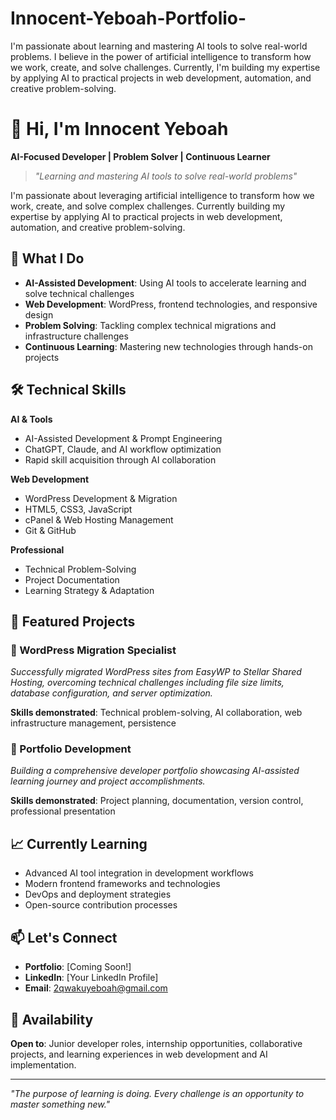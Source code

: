 # Innocent-Yeboah-Portfolio-
I'm passionate about learning and mastering AI tools to solve real-world problems. I believe in the power of artificial intelligence to transform how we work, create, and solve challenges. Currently, I'm building my expertise by applying AI to practical projects in web development, automation, and creative problem-solving. 

# 👋 Hi, I'm Innocent Yeboah

**AI-Focused Developer | Problem Solver | Continuous Learner**

> *"Learning and mastering AI tools to solve real-world problems"*

I'm passionate about leveraging artificial intelligence to transform how we work, create, and solve complex challenges. Currently building my expertise by applying AI to practical projects in web development, automation, and creative problem-solving.

## 🚀 What I Do

- **AI-Assisted Development**: Using AI tools to accelerate learning and solve technical challenges
- **Web Development**: WordPress, frontend technologies, and responsive design
- **Problem Solving**: Tackling complex technical migrations and infrastructure challenges
- **Continuous Learning**: Mastering new technologies through hands-on projects

## 🛠️ Technical Skills

**AI & Tools**
- AI-Assisted Development & Prompt Engineering
- ChatGPT, Claude, and AI workflow optimization
- Rapid skill acquisition through AI collaboration

**Web Development**
- WordPress Development & Migration
- HTML5, CSS3, JavaScript
- cPanel & Web Hosting Management
- Git & GitHub

**Professional**
- Technical Problem-Solving
- Project Documentation
- Learning Strategy & Adaptation

## 📁 Featured Projects

### 🔄 WordPress Migration Specialist
*Successfully migrated WordPress sites from EasyWP to Stellar Shared Hosting, overcoming technical challenges including file size limits, database configuration, and server optimization.*

**Skills demonstrated**: Technical problem-solving, AI collaboration, web infrastructure management, persistence

### 🎯 Portfolio Development
*Building a comprehensive developer portfolio showcasing AI-assisted learning journey and project accomplishments.*

**Skills demonstrated**: Project planning, documentation, version control, professional presentation

## 📈 Currently Learning

- Advanced AI tool integration in development workflows
- Modern frontend frameworks and technologies
- DevOps and deployment strategies
- Open-source contribution processes

## 📫 Let's Connect

- **Portfolio**: [Coming Soon!] <!-- Update with your live portfolio link -->
- **LinkedIn**: [Your LinkedIn Profile] <!-- Add your LinkedIn URL -->
- **Email**: 2qwakuyeboah@gmail.com <!-- Add your professional email -->

## 🎯 Availability

**Open to**: Junior developer roles, internship opportunities, collaborative projects, and learning experiences in web development and AI implementation.

---

*"The purpose of learning is doing. Every challenge is an opportunity to master something new."*
